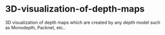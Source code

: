 # 3D-visualization-of-depth-maps
3D visualization of depth maps which are created by any depth model such as Monodepth, Packnet, etc..
